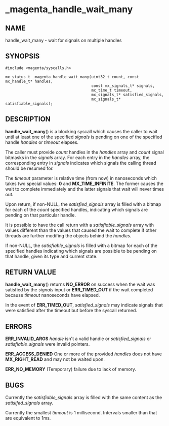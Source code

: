 # _magenta_handle_wait_many

## NAME

handle_wait_many - wait for signals on multiple handles

## SYNOPSIS

```
#include <magenta/syscalls.h>

mx_status_t _magenta_handle_wait_many(uint32_t count, const mx_handle_t* handles,
                                      const mx_signals_t* signals,
                                      mx_time_t timeout,
                                      mx_signals_t* satisfied_signals,
                                      mx_signals_t* satisfiable_signals);
```

## DESCRIPTION

**handle_wait_many**() is a blocking syscall which causes the caller to
wait until at least one of the specified *signals* is pending on one of
the specified handle *handles* or *timeout* elapses.

The caller must provide *count* handles in the *handles* array and *count*
signal bitmasks in the *signals* array. For each entry in the *handles*
array, the corresponding entry in *signals* indicates which signals the
calling thread should be resumed for.

The *timeout* parameter is relative time (from now) in nanoseconds which
takes two special values: **0** and **MX_TIME_INFINITE**. The former causes
the wait to complete immediately and the latter signals that wait will
never times out.

Upon return, if non-NULL, the *satisfied_signals* array is filled with
a bitmap for each of the *count* specified handles, indicating which
signals are pending on that particular handle.

It is possible to have the call return with a *satisfiable_signals* array
with values different than the values that caused the wait to complete
if other threads are further modifing the objects behind the *handles*.

If non-NULL, the *satisfiable_signals* is filled with a bitmap for each of
the specified handles indicating which signals are possible to be pending
on that handle, given its type and current state.

## RETURN VALUE

**handle_wait_many**() returns **NO_ERROR** on success when the wait was
satisfied by the *signals* input or **ERR_TIMED_OUT** if the wait completed
because *timeout* nanoseconds have elapsed.

In the event of **ERR_TIMED_OUT**, *satisfied_signals* may indicate
signals that were satisfied after the timeout but before the syscall
returned.

## ERRORS

**ERR_INVALID_ARGS**  *handle* isn't a valid handle or *satisfied_signals*
or *satisfiable_signals* were invalid pointers.

**ERR_ACCESS_DENIED**  One or more of the provided *handles* does not
have **MX_RIGHT_READ** and may not be waited upon.

**ERR_NO_MEMORY** (Temporary) failure due to lack of memory.

## BUGS

Currently the *satisfiable_signals* array is filled with the same content
as the *satisifed_signals* array.

Currently the smallest *timeout* is 1 millisecond. Intervals smaller
than that are equivalent to 1ms.
